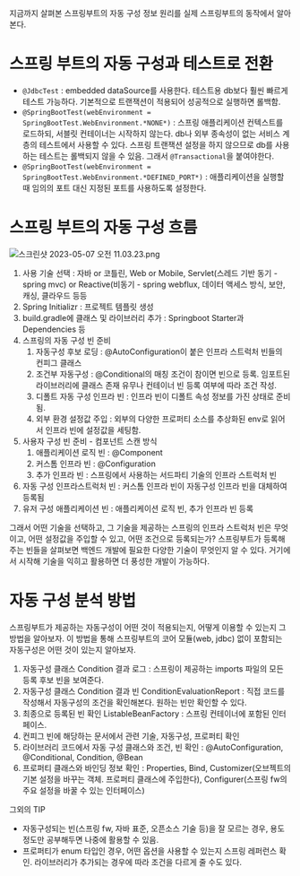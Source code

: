 지금까지 살펴본 스프링부트의 자동 구성 정보 원리를 실제 스프링부트의 동작에서 알아본다.

# 스프링 부트의 자동 구성과 테스트로 전환

- `@JdbcTest` : embedded dataSource를 사용한다. 테스트용 db보다 훨씬 빠르게 테스트 가능하다. 기본적으로 트랜잭션이 적용되어 성공적으로 실행하면 롤백함.
- `@SpringBootTest(webEnvironment = SpringBootTest.WebEnvironment.*NONE*)` : 스프링 애플리케이션 컨텍스트를 로드하되, 서블릿 컨테이너는 시작하지 않는다. db나 외부 종속성이 없는 서비스 계층의 테스트에서 사용할 수 있다. 스프링 트랜잭션 설정을 하지 않으므로 db를 사용하는 테스트는 롤백되지 않을 수 있음. 그래서 `@Transactional`을 붙여야한다.
- `@SpringBootTest(webEnvironment = SpringBootTest.WebEnvironment.*DEFINED_PORT*)` : 애플리케이션을 실행할 때 임의의 포트 대신 지정된 포트를 사용하도록 설정한다.

# 스프링 부트의 자동 구성 흐름

![스크린샷 2023-05-07 오전 11.03.23.png](https://s3-us-west-2.amazonaws.com/secure.notion-static.com/d06f9265-a2e7-4edb-9c05-7c7a12f11e2a/%E1%84%89%E1%85%B3%E1%84%8F%E1%85%B3%E1%84%85%E1%85%B5%E1%86%AB%E1%84%89%E1%85%A3%E1%86%BA_2023-05-07_%E1%84%8B%E1%85%A9%E1%84%8C%E1%85%A5%E1%86%AB_11.03.23.png)

1. 사용 기술 선택 : 자바 or 코틀린, Web or Mobile, Servlet(스레드 기반 동기 - spring mvc) or Reactive(비동기 - spring webflux, 데이터 액세스 방식, 보안, 캐싱, 클라우드 등등
2. Spring Initializr : 프로젝트 템플릿 생성
3. build.gradle에 클래스 및 라이브러리 추가 : Springboot Starter과 Dependencies 등
4. 스프링의 자동 구성 빈 준비
    1. 자동구성 후보 로딩 : @AutoConfiguration이 붙은 인프라 스트럭처 빈들의 컨피그 클래스
    2. 조건부 자동구성 : @Conditional의 매칭 조건이 참이면 빈으로 등록. 임포트된 라이브러리에 클래스 존재 유무나 컨테이너 빈 등록 여부에 따라 조건 작성.
    3. 디폴트 자동 구성 인프라 빈 : 인프라 빈이 디폴트 속성 정보를 가진 상태로 준비됨.
    4. 외부 환경 설정값 주입 : 외부의 다양한 프로퍼티 소스를 추상화된 env로 읽어서 인프라 빈에 설정값을 세팅함.
5. 사용자 구성 빈 준비 - 컴포넌트 스캔 방식
    1. 애플리케이션 로직 빈 : @Component
    2. 커스톰 인프라 빈 : @Configuration
    3. 추가 인프라 빈 : 스프링에서 사용하는 서드파티 기술의 인프라 스트럭처 빈
6. 자동 구성 인프라스트럭처 빈 : 커스톰 인프라 빈이 자동구성 인프라 빈을 대체하여 등록됨
7. 유저 구성 애플리케이션 빈 : 애플리케이션 로직 빈, 추가 인프라 빈 등록

그래서 어떤 기술을 선택하고, 그 기술을 제공하는 스프링의 인프라 스트럭처 빈은 무엇이고, 어떤 설정값을 주입할 수 있고, 어떤 조건으로 등록되는가? 스프링부트가 등록해주는 빈들을 살펴보면 백엔드 개발에 필요한 다양한 기술이 무엇인지 알 수 있다. 거기에서 시작해 기술을 익히고 활용하면 더 풍성한 개발이 가능하다.

# 자동 구성 분석 방법

스프링부트가 제공하는 자동구성이 어떤 것이 적용되는지, 어떻게 이용할 수 있는지 그 방법을 알아보자. 이 방법을 통해 스프링부트의 코어 모듈(web, jdbc) 없이 포함되는 자동구성은 어떤 것이 있는지 알아보자.

1. 자동구성 클래스 Condition 결과 로그 : 스프링이 제공하는 imports 파일의 모든 등록 후보 빈을 보여준다.
2. 자동구성 클래스 Condition 결과 빈 ConditionEvaluationReport : 직접 코드를 작성해서 자동구성의 조건을 확인해본다. 원하는 빈만 확인할 수 있다.
3. 최종으로 등록된 빈 확인 ListableBeanFactory : 스프링 컨테이너에 포함된 인터페이스.
4. 컨피그 빈에 해당하는 문서에서 관련 기술, 자동구성, 프로퍼티 확인
5. 라이브러리 코드에서 자동 구성 클래스와 조건, 빈 확인 : @AutoConfiguration, @Conditional, Condition, @Bean
6. 프로퍼티 클래스와 바인딩 정보 확인 : Properties, Bind, Customizer(오브젝트의 기본 설정을 바꾸는 객체. 프로퍼티 클래스에 주입한다), Configurer(스프링 fw의 주요 설정을 바꿀 수 있는 인터페이스)

그외의 TIP

- 자동구성되는 빈(스프링 fw, 자바 표준, 오픈소스 기술 등)을 잘 모르는 경우, 용도 정도만 공부해두면 나중에 활용할 수 있음.
- 프로퍼티가 enum 타입인 경우, 어떤 옵션을 사용할 수 있는지 스프링 레퍼런스 확인. 라이브러리가 추가되는 경우에 따라 조건을 다르게 줄 수도 있다.